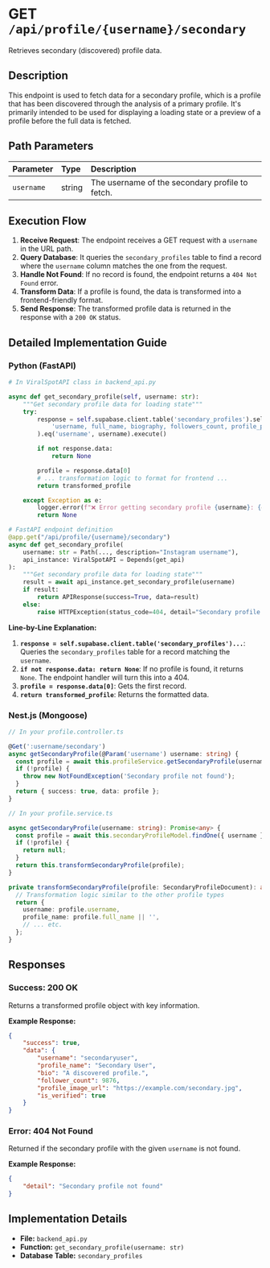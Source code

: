 # GET `/api/profile/{username}/secondary`

Retrieves secondary (discovered) profile data.

## Description

This endpoint is used to fetch data for a secondary profile, which is a profile that has been discovered through the analysis of a primary profile. It's primarily intended to be used for displaying a loading state or a preview of a profile before the full data is fetched.

## Path Parameters

| Parameter  | Type   | Description                                     |
| :--------- | :----- | :---------------------------------------------- |
| `username` | string | The username of the secondary profile to fetch. |

## Execution Flow

1.  **Receive Request**: The endpoint receives a GET request with a `username` in the URL path.
2.  **Query Database**: It queries the `secondary_profiles` table to find a record where the `username` column matches the one from the request.
3.  **Handle Not Found**: If no record is found, the endpoint returns a `404 Not Found` error.
4.  **Transform Data**: If a profile is found, the data is transformed into a frontend-friendly format.
5.  **Send Response**: The transformed profile data is returned in the response with a `200 OK` status.

## Detailed Implementation Guide

### Python (FastAPI)

```python
# In ViralSpotAPI class in backend_api.py

async def get_secondary_profile(self, username: str):
    """Get secondary profile data for loading state"""
    try:
        response = self.supabase.client.table('secondary_profiles').select(
            'username, full_name, biography, followers_count, profile_pic_url, ...'
        ).eq('username', username).execute()

        if not response.data:
            return None

        profile = response.data[0]
        # ... transformation logic to format for frontend ...
        return transformed_profile

    except Exception as e:
        logger.error(f"❌ Error getting secondary profile {username}: {e}")
        return None

# FastAPI endpoint definition
@app.get("/api/profile/{username}/secondary")
async def get_secondary_profile(
    username: str = Path(..., description="Instagram username"),
    api_instance: ViralSpotAPI = Depends(get_api)
):
    """Get secondary profile data for loading state"""
    result = await api_instance.get_secondary_profile(username)
    if result:
        return APIResponse(success=True, data=result)
    else:
        raise HTTPException(status_code=404, detail="Secondary profile not found")
```

**Line-by-Line Explanation:**

1.  **`response = self.supabase.client.table('secondary_profiles')...`**: Queries the `secondary_profiles` table for a record matching the `username`.
2.  **`if not response.data: return None`**: If no profile is found, it returns `None`. The endpoint handler will turn this into a 404.
3.  **`profile = response.data[0]`**: Gets the first record.
4.  **`return transformed_profile`**: Returns the formatted data.

### Nest.js (Mongoose)

```typescript
// In your profile.controller.ts

@Get(':username/secondary')
async getSecondaryProfile(@Param('username') username: string) {
  const profile = await this.profileService.getSecondaryProfile(username);
  if (!profile) {
    throw new NotFoundException('Secondary profile not found');
  }
  return { success: true, data: profile };
}

// In your profile.service.ts

async getSecondaryProfile(username: string): Promise<any> {
  const profile = await this.secondaryProfileModel.findOne({ username }).exec();
  if (!profile) {
    return null;
  }
  return this.transformSecondaryProfile(profile);
}

private transformSecondaryProfile(profile: SecondaryProfileDocument): any {
  // Transformation logic similar to the other profile types
  return {
    username: profile.username,
    profile_name: profile.full_name || '',
    // ... etc.
  };
}
```

## Responses

### Success: 200 OK

Returns a transformed profile object with key information.

**Example Response:**

```json
{
    "success": true,
    "data": {
        "username": "secondaryuser",
        "profile_name": "Secondary User",
        "bio": "A discovered profile.",
        "follower_count": 9876,
        "profile_image_url": "https://example.com/secondary.jpg",
        "is_verified": true
    }
}
```

### Error: 404 Not Found

Returned if the secondary profile with the given `username` is not found.

**Example Response:**

```json
{
    "detail": "Secondary profile not found"
}
```

## Implementation Details

-   **File:** `backend_api.py`
-   **Function:** `get_secondary_profile(username: str)`
-   **Database Table:** `secondary_profiles`
